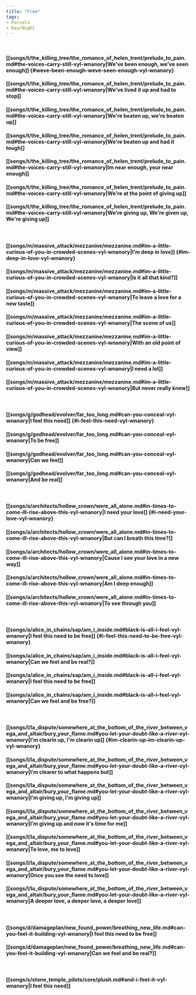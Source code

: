 ```yaml
---
title: "Free"
tags:
- Parcels
- Day∕Night
---
```

&nbsp;
#### [[songs/t/the_killing_tree/the_romance_of_helen_trent/prelude_to_pain.md#the-voices-carry-still-vyl-wnanory|We've been enough, we've seen enough]] {#weve-been-enough-weve-seen-enough-vyl-wnanory}
#### [[songs/t/the_killing_tree/the_romance_of_helen_trent/prelude_to_pain.md#the-voices-carry-still-vyl-wnanory|We've lived it up and had to stop]]
#### [[songs/t/the_killing_tree/the_romance_of_helen_trent/prelude_to_pain.md#the-voices-carry-still-vyl-wnanory|We're beaten up, we're beaten up]]
#### [[songs/t/the_killing_tree/the_romance_of_helen_trent/prelude_to_pain.md#the-voices-carry-still-vyl-wnanory|We're beaten up and had it tough]]
#### [[songs/t/the_killing_tree/the_romance_of_helen_trent/prelude_to_pain.md#the-voices-carry-still-vyl-wnanory|Im near enough, your near enough]]
#### [[songs/t/the_killing_tree/the_romance_of_helen_trent/prelude_to_pain.md#the-voices-carry-still-vyl-wnanory|We're at the point of giving up]]
#### [[songs/t/the_killing_tree/the_romance_of_helen_trent/prelude_to_pain.md#the-voices-carry-still-vyl-wnanory|We're giving up, We're given up, We're giving up]]
&nbsp;
#### [[songs/m/massive_attack/mezzanine/mezzanine.md#im-a-little-curious-of-you-in-crowded-scenes-vyl-wnanory|I'm deep in love]] {#im-deep-in-love-vyl-wnanory}
#### [[songs/m/massive_attack/mezzanine/mezzanine.md#im-a-little-curious-of-you-in-crowded-scenes-vyl-wnanory|Is it all that kind?]]
#### [[songs/m/massive_attack/mezzanine/mezzanine.md#im-a-little-curious-of-you-in-crowded-scenes-vyl-wnanory|To leave a love for a new taste]]
#### [[songs/m/massive_attack/mezzanine/mezzanine.md#im-a-little-curious-of-you-in-crowded-scenes-vyl-wnanory|The scene of us]]
#### [[songs/m/massive_attack/mezzanine/mezzanine.md#im-a-little-curious-of-you-in-crowded-scenes-vyl-wnanory|With an old point of view]]
#### [[songs/m/massive_attack/mezzanine/mezzanine.md#im-a-little-curious-of-you-in-crowded-scenes-vyl-wnanory|I need a lot]]
#### [[songs/m/massive_attack/mezzanine/mezzanine.md#im-a-little-curious-of-you-in-crowded-scenes-vyl-wnanory|But never really knew]]
&nbsp;
#### [[songs/g/godhead/evolver/far_too_long.md#can-you-conceal-vyl-wnanory|I feel this need]] {#i-feel-this-need-vyl-wnanory}
#### [[songs/g/godhead/evolver/far_too_long.md#can-you-conceal-vyl-wnanory|To be free]]
#### [[songs/g/godhead/evolver/far_too_long.md#can-you-conceal-vyl-wnanory|Can we feel]]
#### [[songs/g/godhead/evolver/far_too_long.md#can-you-conceal-vyl-wnanory|And be real]]
&nbsp;
#### [[songs/a/architects/hollow_crown/were_all_alone.md#in-times-to-come-ill-rise-above-this-vyl-wnanory|I need your love]] {#i-need-your-love-vyl-wnanory}
#### [[songs/a/architects/hollow_crown/were_all_alone.md#in-times-to-come-ill-rise-above-this-vyl-wnanory|But can I breath this time?]]
#### [[songs/a/architects/hollow_crown/were_all_alone.md#in-times-to-come-ill-rise-above-this-vyl-wnanory|Cause I see your love in a new way]]
#### [[songs/a/architects/hollow_crown/were_all_alone.md#in-times-to-come-ill-rise-above-this-vyl-wnanory|Am I deep enough]]
#### [[songs/a/architects/hollow_crown/were_all_alone.md#in-times-to-come-ill-rise-above-this-vyl-wnanory|To see through you]]
&nbsp;
#### [[songs/a/alice_in_chains/sap/am_i_inside.md#black-is-all-i-feel-vyl-wnanory|I feel this need to be free]] {#i-feel-this-need-to-be-free-vyl-wnanory}
#### [[songs/a/alice_in_chains/sap/am_i_inside.md#black-is-all-i-feel-vyl-wnanory|Can we feel and be real?]]
#### [[songs/a/alice_in_chains/sap/am_i_inside.md#black-is-all-i-feel-vyl-wnanory|I feel this need to be free]]
#### [[songs/a/alice_in_chains/sap/am_i_inside.md#black-is-all-i-feel-vyl-wnanory|Can we feel and be free?]]
&nbsp;
#### [[songs/l/la_dispute/somewhere_at_the_bottom_of_the_river_between_vega_and_altair/bury_your_flame.md#you-let-your-doubt-like-a-river-vyl-wnanory|I'm clearin up, I'm clearin up]] {#im-clearin-up-im-clearin-up-vyl-wnanory}
#### [[songs/l/la_dispute/somewhere_at_the_bottom_of_the_river_between_vega_and_altair/bury_your_flame.md#you-let-your-doubt-like-a-river-vyl-wnanory|I'm clearer to what happens but]]
#### [[songs/l/la_dispute/somewhere_at_the_bottom_of_the_river_between_vega_and_altair/bury_your_flame.md#you-let-your-doubt-like-a-river-vyl-wnanory|I'm giving up, I'm giving up]]
#### [[songs/l/la_dispute/somewhere_at_the_bottom_of_the_river_between_vega_and_altair/bury_your_flame.md#you-let-your-doubt-like-a-river-vyl-wnanory|I'm giving up and now it's time for me]]
#### [[songs/l/la_dispute/somewhere_at_the_bottom_of_the_river_between_vega_and_altair/bury_your_flame.md#you-let-your-doubt-like-a-river-vyl-wnanory|To love, me to love]]
#### [[songs/l/la_dispute/somewhere_at_the_bottom_of_the_river_between_vega_and_altair/bury_your_flame.md#you-let-your-doubt-like-a-river-vyl-wnanory|Once you see the need to love]]
#### [[songs/l/la_dispute/somewhere_at_the_bottom_of_the_river_between_vega_and_altair/bury_your_flame.md#you-let-your-doubt-like-a-river-vyl-wnanory|A deeper love, a deeper love, a deeper love]]
&nbsp;
#### [[songs/d/damageplan/new_found_power/breathing_new_life.md#can-you-feel-it-building-vyl-wnanory|I feel this need to be free]]
#### [[songs/d/damageplan/new_found_power/breathing_new_life.md#can-you-feel-it-building-vyl-wnanory|Can we feel and be real?]]
&nbsp;
#### [[songs/s/stone_temple_pilots/core/plush.md#and-i-feel-it-vyl-wnanory|I feel this need]]
